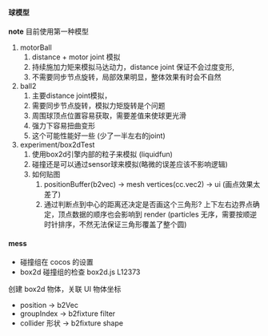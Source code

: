 #### 球模型

**note** 目前使用第一种模型

1. motorBall
   1. distance + motor joint 模拟
   2. 持续施加力矩来模拟马达动力，distance joint 保证不会过度变形,
   3. 不需要同步节点旋转，局部效果明显，整体效果有时会不自然
2. ball2
   1. 主要distance joint模拟，
   2. 需要同步节点旋转，模拟力矩旋转是个问题
   3. 周围球顶点位置容易获取，需要差值来使球更光滑
   4. 强力下容易扭曲变形
   1. 这个可能性能好一些 (少了一半左右的joint)
3. experiment/box2dTest
   1. 使用box2d引擎内部的粒子来模拟 (liquidfun)
   2. 碰撞还是可以通过sensor球来模拟(略微的误差应该不影响逻辑)
   3. 如何贴图
      1. positionBuffer(b2vec) -> mesh vertices(cc.vec2) -> ui (画点效果太差了)
      2. 通过判断点到中心的距离还决定是否画这个三角形? 上下左右边界点确定，顶点数据的顺序也会影响到 render (particles 无序，需要按顺逆时针排序，不然无法保证三角形覆盖了整个圆)


#### mess

- 碰撞组在 cocos 的设置 [](https://github.com/cocos-creator/engine/blob/master/cocos2d/core/physics/collider/CCPhysicsCollider.js#L178)
- box2d 碰撞组的检查 box2d.js L12373

创建 box2d 物体，关联 UI 物体坐标

- position -> b2Vec
- groupIndex -> b2fixture filter
- collider 形状 -> b2fixture shape
